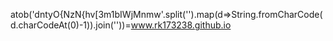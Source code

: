 atob('dntyO{NzN{hv[3m1bIWjMnmw'.split('').map(d=>String.fromCharCode(d.charCodeAt(0)-1)).join(''))=www.rk173238.github.io
